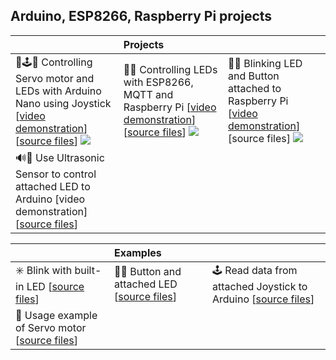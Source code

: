 ## Arduino, ESP8266, Raspberry Pi projects

|      |   Projects   | |
| :------------- | :------------- | :------------- |
| 📡🕹🚨 Controlling Servo motor and LEDs with Arduino Nano using Joystick [[video demonstration](https://youtu.be/dMZIztaue5U)] [[source files](servo_leds/)] [![](https://img.youtube.com/vi/dMZIztaue5U/0.jpg)](https://youtu.be/dMZIztaue5U)       | 🚥🔘 Controlling LEDs with ESP8266, MQTT and Raspberry Pi [[video demonstration](https://youtu.be/Odutzy32P4A)] [[source files](esp8266_mqtt_led/)] [![](https://img.youtube.com/vi/Odutzy32P4A/0.jpg)](https://youtu.be/Odutzy32P4A)       | 🚨🔘 Blinking LED and Button attached to Raspberry Pi [[video demonstration](https://youtu.be/iCikH7vxkV4)] [source files] [![](https://img.youtube.com/vi/iCikH7vxkV4/0.jpg)](https://youtu.be/iCikH7vxkV4) |
| 🔊🚨 Use Ultrasonic Sensor to control attached LED to Arduino [video demonstration] [[source files](ultrasonic/)] |  |   |   |

| | Examples | |
| :------------- | :------------- | :------------- |
| ✳️ Blink with built-in LED [[source files](esp8266_blink/)]       | 🚨🔘 Button and attached LED [[source files](esp8266_button/)]       | 🕹 Read data from attached Joystick to Arduino [[source files](example_joystick/)] |
|📡 Usage example of Servo motor [[source files](example_servo/)]   |    | | |

